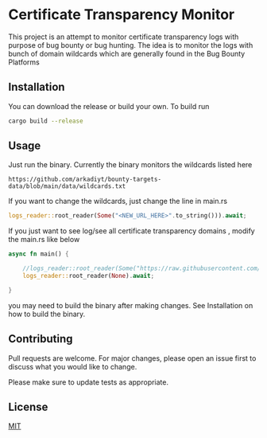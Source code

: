 # Certificate Transparency Monitor

This project is an attempt to monitor certificate transparency logs with purpose of bug bounty or bug hunting. The idea is to monitor the logs with bunch of domain wildcards which are generally found in the Bug Bounty Platforms

## Installation

You can download the release or build your own. To build run 

```bash
cargo build --release 
```

## Usage

Just run the binary. Currently the binary monitors the wildcards listed here 
```
https://github.com/arkadiyt/bounty-targets-data/blob/main/data/wildcards.txt
```
If you want to change the wildcards, just change the line in main.rs 
```rust 
logs_reader::root_reader(Some("<NEW_URL_HERE>".to_string())).await;
```
If you just want to see log/see all certificate transparency domains , modify the main.rs like below 
```rust
async fn main() {

    //logs_reader::root_reader(Some("https://raw.githubusercontent.com/arkadiyt/bounty-targets-data/main/data/wildcards.txt".to_string())).await;
    logs_reader::root_reader(None).await;

}
```
you may need to build the binary after making changes. See Installation on how to build the binary. 

## Contributing

Pull requests are welcome. For major changes, please open an issue first
to discuss what you would like to change.

Please make sure to update tests as appropriate.

## License

[MIT](https://choosealicense.com/licenses/mit/)
